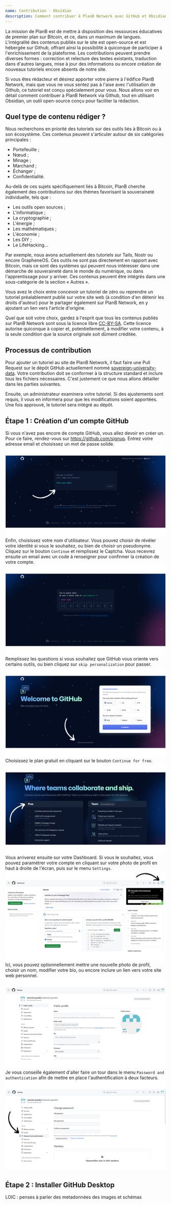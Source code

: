 ```yaml
---
name: Contribution - Obsidian
description: Comment contribuer à PlanB Network avec GitHub et Obsidian ?
---
```

La mission de PlanB est de mettre à disposition des ressources éducatives de premier plan sur Bitcoin, et ce, dans un maximum de langues. L'intégralité des contenus publiés sur le site est open-source et est hébergée sur Github, offrant ainsi la possibilité à quiconque de participer à l'enrichissement de la plateforme. Les contributions peuvent prendre diverses formes : correction et relecture des textes existants, traduction dans d'autres langues, mise à jour des informations ou encore création de nouveaux tutoriels encore absents de notre site.

Si vous êtes rédacteur et désirez apporter votre pierre à l'édifice PlanB Network, mais que vous ne vous sentez pas à l'aise avec l'utilisation de Github, ce tutoriel est conçu spécialement pour vous. Nous allons voir en détail comment contribuer à PlanB Network via Github, tout en utilisant Obsidian, un outil open-source conçu pour faciliter la rédaction.

## Quel type de contenu rédiger ?
Nous recherchons en priorité des tutoriels sur des outils liés à Bitcoin ou à son écosystème. Ces contenus peuvent s'articuler autour de six catégories principales :
- Portefeuille ;
- Nœud ;
- Minage ;
- Marchand ;
- Échanger ;
- Confidentialité.

Au-delà de ces sujets spécifiquement liés à Bitcoin, PlanB cherche également des contributions sur des thèmes favorisant la souveraineté individuelle, tels que :
- Les outils open sources ;
- L'informatique ;
- La cryptographie ;
- L'énergie ;
- Les mathématiques ;
- L'économie ;
- Les DIY ;
- Le LifeHacking...

Par exemple, nous avons actuellement des tutoriels sur Tails, Nostr ou encore GrapheneOS. Ces outils ne sont pas directement en rapport avec Bitcoin, mais ce sont des systèmes qui peuvent nous intéresser dans une démarche de souveraineté dans le monde du numérique, ou dans l'apprentissage pour y arriver. Ces contenus peuvent être intégrés dans une sous-catégorie de la section « Autres ».

Vous avez le choix entre concevoir un tutoriel de zéro ou reprendre un tutoriel préalablement publié sur votre site web (à condition d'en détenir les droits d'auteur) pour le partager également sur PlanB Network, en y ajoutant un lien vers l'article d'origine.

Quel que soit votre choix, gardez à l'esprit que tous les contenus publiés sur PlanB Network sont sous la licence libre [CC-BY-SA](https://creativecommons.org/licenses/by-sa/4.0/). Cette licence autorise quiconque à copier et, potentiellement, à modifier votre contenu, à la seule condition que la source originale soit dûment créditée.

## Processus de contribution
Pour ajouter un tutoriel au site de PlanB Network, il faut faire une Pull Request sur le dépôt GitHub actuellement nommé [sovereign-university-data](https://github.com/DecouvreBitcoin/sovereign-university-data). Votre contribution doit se conformer à la structure standard et inclure tous les fichiers nécessaires. C'est justement ce que nous allons détailler dans les parties suivantes.

Ensuite, un administrateur examinera votre tutoriel. Si des ajustements sont requis, il vous en informera pour que les modifications soient apportées. Une fois approuvé, le tutoriel sera intégré au dépôt.


## Étape 1 : Création d'un compte GitHub

Si vous n'avez pas encore de compte GitHub, vous allez devoir en créer un. Pour ce faire, rendez-vous sur https://github.com/signup. Entrez votre adresse email et choisissez un mot de passe solide.
![github](assets/fr/1.png)
Enfin, choisissez votre nom d'utilisateur. Vous pouvez choisir de révéler votre identité si vous le souhaitez, ou bien de choisir un pseudonyme. Cliquez sur le bouton `Continue` et remplissez le Captcha. Vous recevrez ensuite un email avec un code à renseigner pour confirmer la création de votre compte.
![github](assets/fr/2.png)
Remplissez les questions si vous souhaitez que GitHub vous oriente vers certains outils, ou bien cliquez sur `skip personalization` pour passer.
![github](assets/fr/3.png)
Choisissez le plan gratuit en cliquant sur le bouton `Continue for free`.
![github](assets/fr/4.png)
Vous arriverez ensuite sur votre Dashboard. Si vous le souhaitez, vous pouvez paramétrer votre compte en cliquant sur votre photo de profil en haut à droite de l'écran, puis sur le menu `Settings`.
![github](assets/fr/5.png)
Ici, vous pouvez optionnellement mettre une nouvelle photo de profil, choisir un nom, modifier votre bio, ou encore inclure un lien vers votre site web personnel. 
![github](assets/fr/6.png)
Je vous conseille également d'aller faire un tour dans le menu `Password and authentication` afin de mettre en place l'authentification à deux facteurs.
![github](assets/fr/7.png)

## Étape 2 : Installer GitHub Desktop 

































LOIC : penses à parler des metadonnées des images et schémas